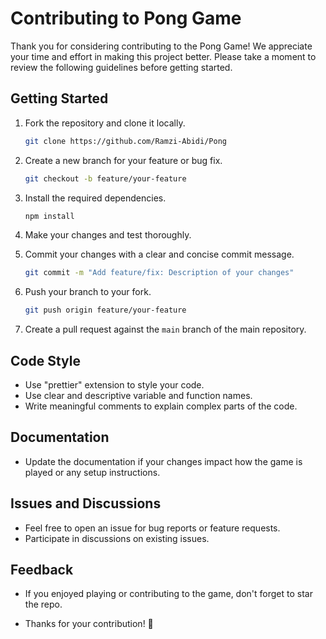 # Contributing to Pong Game

Thank you for considering contributing to the Pong Game! We appreciate your time and effort in making this project better. Please take a moment to review the following guidelines before getting started.

## Getting Started

1. Fork the repository and clone it locally.

    ```bash
    git clone https://github.com/Ramzi-Abidi/Pong
    ```

2. Create a new branch for your feature or bug fix.

    ```bash
    git checkout -b feature/your-feature
    ```

3. Install the required dependencies.

    ```bash
    npm install
    ```

4. Make your changes and test thoroughly.

5. Commit your changes with a clear and concise commit message.

    ```bash
    git commit -m "Add feature/fix: Description of your changes"
    ```

6. Push your branch to your fork.

    ```bash
    git push origin feature/your-feature
    ```

7. Create a pull request against the `main` branch of the main repository.

## Code Style

- Use "prettier" extension to style your code.
- Use clear and descriptive variable and function names.
- Write meaningful comments to explain complex parts of the code.

## Documentation

- Update the documentation if your changes impact how the game is played or any setup instructions.

## Issues and Discussions

- Feel free to open an issue for bug reports or feature requests.
- Participate in discussions on existing issues.

## Feedback

- If you enjoyed playing or contributing to the game, don't forget to star the repo.

- Thanks for your contribution! 🚀

